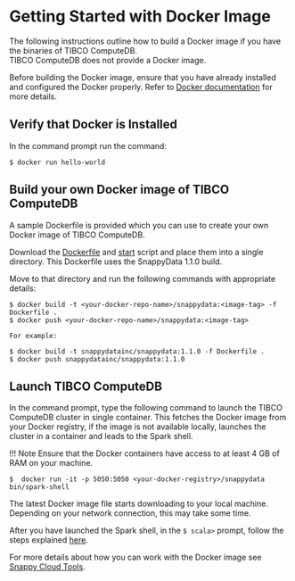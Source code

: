 <a id="getting-started-with-docker-image"></a>
# Getting Started with Docker Image

The following instructions outline how to build a Docker image if you have the binaries of TIBCO ComputeDB.</br>
TIBCO ComputeDB does not provide a Docker image.

Before building the Docker image, ensure that you have already installed and configured the Docker properly. Refer to [Docker documentation](http://docs.docker.com/installation/) for more details.

## Verify that Docker is Installed</br> 
In the command prompt run the command:

```pre
$ docker run hello-world

```

<a id="build-your-docker"></a>
## Build your own Docker image of TIBCO ComputeDB</br>

A sample Dockerfile is provided which you can use to create your own Docker image of TIBCO ComputeDB.

Download the [Dockerfile](https://github.com/SnappyDataInc/snappy-cloud-tools/blob/master/docker/Dockerfile) and
[start](https://github.com/SnappyDataInc/snappy-cloud-tools/blob/master/docker/start) script and place them into a single directory. This Dockerfile uses the SnappyData 1.1.0 build.

Move to that directory and run the following commands with appropriate details:

    $ docker build -t <your-docker-repo-name>/snappydata:<image-tag> -f Dockerfile .
    $ docker push <your-docker-repo-name>/snappydata:<image-tag>

    For example:

    $ docker build -t snappydatainc/snappydata:1.1.0 -f Dockerfile .
    $ docker push snappydatainc/snappydata:1.1.0


## Launch TIBCO ComputeDB</br>
In the command prompt, type the following command to launch the TIBCO ComputeDB cluster in single container.
This fetches the Docker image from your Docker registry, if the image is not available locally, launches the cluster in a container and leads to the Spark shell.

!!! Note
	Ensure that the Docker containers have access to at least 4 GB of RAM on your machine.

```pre
$  docker run -it -p 5050:5050 <your-docker-registry>/snappydata bin/spark-shell
```

The latest Docker image file starts downloading to your local machine. Depending on your network connection, this may take some time. </br>

After you have launched the Spark shell, in the `$ scala>` prompt, follow the steps explained [here](using_spark_scala_apis.md).</br>

For more details about how you can work with the Docker image see [Snappy Cloud Tools](https://github.com/SnappyDataInc/snappy-cloud-tools/tree/master/docker).
